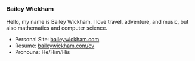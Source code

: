 ### Bailey Wickham

Hello, my name is Bailey Wickham. I love travel, adventure, and music, but also mathematics and computer science.
- Personal Site: [baileywickham.com](https://baileywickham.com)
- Resume: [baileywickham.com/cv](https://baileywickham.com/cv)
- Pronouns: He/Him/His
